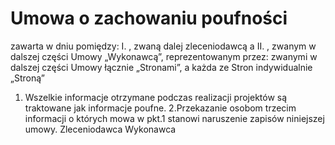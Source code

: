 # Umowa o zachowaniu poufności

zawarta w dniu pomiędzy:
I.
, zwaną dalej zleceniodawcą a
II.
, zwanym w dalszej części Umowy „Wykonawcą”, reprezentowanym przez:
zwanymi w dalszej części Umowy łącznie „Stronami”, a każda ze Stron indywidualnie „Stroną”

1. Wszelkie informacje otrzymane podczas realizacji projektów są traktowane jak informacje poufne.
2.Przekazanie osobom trzecim informacji o których mowa w pkt.1 stanowi naruszenie zapisów niniejszej
umowy.
Zleceniodawca Wykonawca
